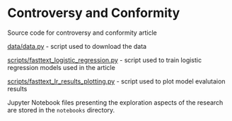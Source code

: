 # Controversy and Conformity

Source code for controversy and conformity article

[data/data.py](data/data.py) - script used to download the data

[scripts/fasttext_logistic_regression.py](scripts/fasttext_logistic_regression.py) - script used to train logistic regression models used in the article

[scripts/fasttext_lr_results_plotting.py](scripts/fasttext_lr_results_plotting.py) - script used to plot model evalutaion results

Jupyter Notebook files presenting the exploration aspects of the research are stored in the `notebooks` directory.

